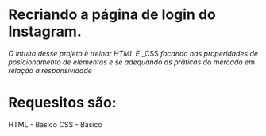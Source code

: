  # Recriando a página de login do Instagram.
 
 _O_   _intuito_  _desse_ _projeto_  _è_ _treinar_ _HTML_ _E_ _CSS _focando_  _nas_ _properidades_ _de_ _posicionamento_ _de_ _elementos_ _e_ _se_ _adequando_ _as_ _práticas_ _do_ _mercado_ _em_ _relação_ _a_ _responsividade_
 
 # Requesitos são:
 HTML - Básico
 CSS -  Básico 

